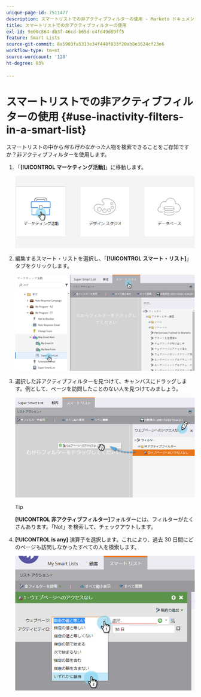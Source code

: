 ```yaml
---
unique-page-id: 7511477
description: スマートリストでの非アクティブフィルターの使用 - Marketo ドキュメント - 製品ドキュメント
title: スマートリストでの非アクティブフィルターの使用
exl-id: 9e00c864-db3f-46cd-b65d-e4fd49d89ff5
feature: Smart Lists
source-git-commit: 8a5903fa5313e34f448f833f20ab8e3624cf23e6
workflow-type: tm+mt
source-wordcount: '128'
ht-degree: 83%

---
```


# スマートリストでの非アクティブフィルターの使用 {#use-inactivity-filters-in-a-smart-list}

スマートリストの中から&#x200B;_何も行わなかった_&#x200B;人物を検索できることをご存知ですか？非アクティブフィルターを使用します。

1. 「**[!UICONTROL マーケティング活動]**」に移動します。

   ![](assets/login-marketing-activities-3.png)

1. 編集するスマート・リストを選択し、「**[!UICONTROL スマート・リスト]**」タブをクリックします。

   ![](assets/smartlist-choose.png)

1. 選択した非アクティブフィルターを見つけて、キャンバスにドラッグします。例として、ページを訪問したことのない人を見つけてみましょう。

   ![](assets/draginactivityfilter.png)

   >[!TIP]
   >
   >**[!UICONTROL 非アクティブフィルター]**&#x200B;フォルダーには、フィルターがたくさんあります。「Not」を検索して、チェックアウトします。

1. **[!UICONTROL is any]** 演算子を選択します。これにより、過去 30 日間にどのページも訪問しなかったすべての人を検索します。

   ![](assets/mysmartlist-people.jpg)
